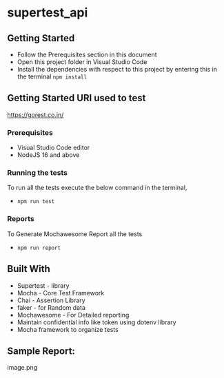 # supertest_api

## Getting Started
* Follow the Prerequisites section in this document
* Open this project folder in Visual Studio Code
* Install the dependencies with respect to this project by entering this in the terminal <code>npm install</code>

## Getting Started URl used to test
https://gorest.co.in/

### Prerequisites
* Visual Studio Code editor
* NodeJS 16 and above

### Running the tests
To run all the tests execute the below command in the terminal,
* <code>npm run test</code>
### Reports
To Generate Mochawesome Report all the tests 
* <code>npm run report</code>

## Built With
* Supertest - library
* Mocha - Core Test Framework
* Chai - Assertion Library
* faker - for Random data
* Mochawesome - For Detailed reporting
* Maintain confidential info like token using dotenv library
* Mocha framework to organize tests

## Sample Report:
image.png
